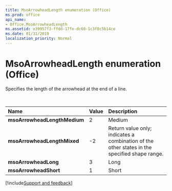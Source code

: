 ```yaml
---
title: MsoArrowheadLength enumeration (Office)
ms.prod: office
api_name:
- Office.MsoArrowheadLength
ms.assetid: e39957f3-ffdd-17fe-dc60-1c3f8c5b14ce
ms.date: 01/31/2019
localization_priority: Normal
---
```



# MsoArrowheadLength enumeration (Office)

Specifies the length of the arrowhead at the end of a line.

<br/>

|Name|Value|Description|
|:-----|:-----|:-----|
|**msoArrowheadLengthMedium**|2|Medium|
|**msoArrowheadLengthMixed**|-2|Return value only; indicates a combination of the other states in the specified shape range.|
|**msoArrowheadLong**|3|Long|
|**msoArrowheadShort**|1|Short|

[!include[Support and feedback](~/includes/feedback-boilerplate.md)]